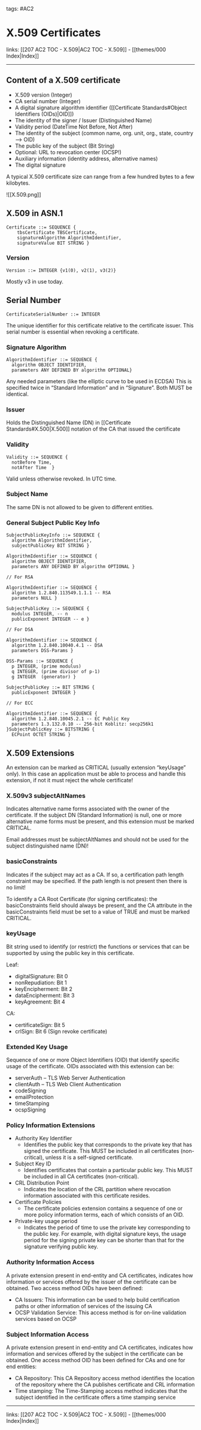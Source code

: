 tags: #AC2

# X.509 Certificates

links: [[207 AC2 TOC - X.509|AC2 TOC - X.509]] - [[themes/000 Index|Index]]

---

## Content of a X.509 certificate

* X.509 version (Integer)
* CA serial number (Integer)
* A digital signature algorithm identifier ([[Certificate Standards#Object Identifiers (OIDs)|OID]])
* The identity of the signer / Issuer (Distinguished Name)
* Validity period (DateTime Not Before, Not After)
* The identity of the subject (common name, org. unit, org., state, country --> OID)
* The public key of the subject (Bit String)
* Optional: URL to revocation center (OCSP!)
* Auxiliary information (identity address, alternative names)
* The digital signature

A typical X.509 certificate size can range from a few hundred bytes to a few kilobytes.

![[X.509.png]]

## X.509 in ASN.1

```
Certificate ::= SEQUENCE {
	tbsCertificate TBSCertificate,
	signatureAlgorithm AlgorithmIdentifier,
	signatureValue BIT STRING }
```

### Version

`Version ::= INTEGER {v1(0), v2(1), v3(2)}`

Mostly v3 in use today.

## Serial Number

`CertificateSerialNumber ::= INTEGER`

The unique identifier for this certificate relative to the certificate issuer. This serial number is essential when revoking a certificate.

### Signature Algorithm

```
AlgorithmIdentifier ::= SEQUENCE {
  algorithm OBJECT IDENTIFIER,
  parameters ANY DEFINED BY algorithm OPTIONAL}
```

Any needed parameters (like the elliptic curve to be used in ECDSA)
This is specified twice in “Standard Information” and in “Signature”. Both MUST be identical.

### Issuer

Holds the Distinguished Name (DN) in [[Certificate Standards#X.500|X.500]] notation of the CA that issued the certificate

### Validity

```
Validity ::= SEQUENCE {
  notBefore Time,
  notAfter Time  }
```

Valid unless otherwise revoked. In UTC time.

### Subject Name

The same DN is not allowed to be given to different entities.

### General Subject Public Key Info

```
SubjectPublicKeyInfo ::= SEQUENCE {
  algorithm AlgorithmIdentifier,
  subjectPublicKey BIT STRING }

AlgorithmIdentifier ::= SEQUENCE {
  algorithm OBJECT IDENTIFIER,
  parameters ANY DEFINED BY algorithm OPTIONAL }

// For RSA

AlgorithmIdentifier ::= SEQUENCE {
  algorithm 1.2.840.113549.1.1.1 -- RSA
  parameters NULL }
  
SubjectPublicKey ::= SEQUENCE {
  modulus INTEGER, -- n
  publicExponent INTEGER -- e }

// For DSA

AlgorithmIdentifier ::= SEQUENCE {
  algorithm 1.2.840.10040.4.1 -- DSA
  parameters DSS-Params }
  
DSS-Params ::= SEQUENCE {
  p INTEGER, (prime modulus)
  q INTEGER, (prime divisor of p-1)
  g INTEGER  (generator) }

SubjectPublicKey ::= BIT STRING {
  publicExponent INTEGER }

// For ECC

AlgorithmIdentifier ::= SEQUENCE {
  algorithm 1.2.840.10045.2.1 -- EC Public Key
  parameters 1.3.132.0.10 -- 256-bit Koblitz: secp256k1 }SubjectPublicKey ::= BITSTRING {
  ECPoint OCTET STRING }
```

## X.509 Extensions

An extension can be marked as CRITICAL (usually extension “keyUsage” only). In this case an application must be able to process and handle this extension, if not it must reject the whole certificate!


### X.509v3 subjectAltNames

Indicates alternative name forms associated with the owner of the certificate. If the subject DN (Standard Information) is null, one or more alternative name forms must be present, and this extension must be marked CRITICAL.

Email addresses must be subjectAltNames and should not be used for the subject distinguished name (DN)!

### basicConstraints

Indicates if the subject may act as a CA. If so, a certification path length constraint may be specified. If the path length is not present then there is no limit!

To identify a CA Root Certificate (for signing certificates): the basicConstraints field should always be present, and the CA attribute in the basicConstraints field must be set to a value of TRUE and must be marked CRITICAL.

### keyUsage

Bit string used to identify (or restrict) the functions or services that can be supported by using the public key in this certificate.

Leaf:

- digitalSignature: Bit 0  
- nonRepudiation: Bit 1 
- keyEncipherment: Bit 2 
- dataEncipherment: Bit 3 
- keyAgreement: Bit 4

CA:

* certificateSign: Bit 5 
* crlSign: Bit 6 (Sign revoke certificate)

### Extended Key Usage

Sequence of one or more Object Identifiers (OID) that identify specific usage of the certificate. OIDs associated with this extension can be:

* serverAuth – TLS Web Server Authentication 
* clientAuth – TLS Web Client Authentication 
* codeSigning
* emailProtection 
* timeStamping
* ocspSigning

### Policy Information Extensions

* Authority Key Identifier
	* Identifies the public key that corresponds to the private key that has signed the certificate. This MUST be included in all certificates (non-critical), unless it is a self-signed certificate.
* Subject Key ID
	* Identifies certificates that contain a particular public key. This MUST be included in all CA certificates (non-critical).
* CRL Distribution Point
	* Indicates the location of the CRL partition where revocation information associated with this certificate resides.
* Certificate Policies
	* The certificate policies extension contains a sequence of one or more policy information terms, each of which consists of an OID.
* Private-key usage period
	* Indicates the period of time to use the private key corresponding to the public key. For example, with digital signature keys, the usage period for the signing private key can be shorter than that for the signature verifying public key.

### Authority Information Access

A private extension present in end-entity and CA certificates, indicates how information or services offered by the issuer of the certificate can be obtained. Two access method OIDs have been defined:

- CA Issuers: This information can be used to help build certification paths or other information of services of the issuing CA
- OCSP Validation Service: This access method is for on-line validation services based on OCSP

### Subject Information Access

A private extension present in end-entity and CA certificates, indicates how information and services offered by the subject in the certificate can be obtained. One access method OID has been defined for CAs and one for end entities:

- CA Repository: This CA Repository access method identifies the location of the repository where the CA publishes certificate and CRL information
- Time stamping: The Time-Stamping access method indicates that the subject identified in the certificate offers a time stamping service

---
links: [[207 AC2 TOC - X.509|AC2 TOC - X.509]] - [[themes/000 Index|Index]]